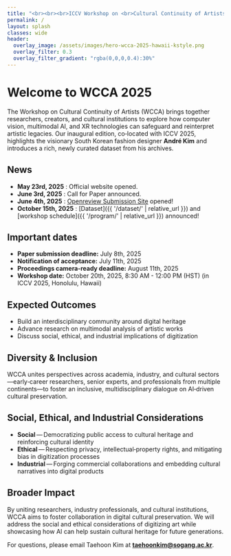 ```yaml
---
title: "<br><br><br>ICCV Workshop on <br>Cultural Continuity of Artists<br><br><br>"
permalink: /
layout: splash
classes: wide
header:
  overlay_image: /assets/images/hero-wcca-2025-hawaii-kstyle.png
  overlay_filter: 0.3
  overlay_filter_gradient: "rgba(0,0,0,0.4):30%"
---
```


# Welcome to **WCCA 2025**

The Workshop on Cultural Continuity of Artists (WCCA) brings together researchers, creators, and cultural institutions to explore how computer vision, multimodal AI, and XR technologies can safeguard and reinterpret artistic legacies. Our inaugural edition, co‑located with ICCV 2025, highlights the visionary South Korean fashion designer **André Kim** and introduces a rich, newly curated dataset from his archives.

## News

- **May 23rd, 2025** : Official website opened.
- **June 3rd, 2025** : Call for Paper announced.
- **June 4th, 2025** : [Openreview Submission Site](https://openreview.net/group?id=thecvf.com/ICCV/2025/Workshop/WCCA) opened!
- **October 15th, 2025** : [Dataset]({{ '/dataset/' | relative_url }}) and [workshop schedule]({{ '/program/' | relative_url }}) announced!

## Important dates
- **Paper submission deadline:** July 8th, 2025 
- **Notification of acceptance:** July 11th, 2025
- **Proceedings camera‑ready deadline:** August 11th, 2025
- **Workshop date:** October 20th, 2025, 8:30 AM - 12:00 PM (HST) (in ICCV 2025, Honolulu, Hawaii)


## Expected Outcomes
- Build an interdisciplinary community around digital heritage
- Advance research on multimodal analysis of artistic works
- Discuss social, ethical, and industrial implications of digitization

## Diversity & Inclusion

WCCA unites perspectives across academia, industry, and cultural sectors—early‑career researchers, senior experts, and professionals from multiple continents—to foster an inclusive, multidisciplinary dialogue on AI‑driven cultural preservation.

## Social, Ethical, and Industrial Considerations

- **Social** — Democratizing public access to cultural heritage and reinforcing cultural identity  
- **Ethical** — Respecting privacy, intellectual‑property rights, and mitigating bias in digitization processes  
- **Industrial** — Forging commercial collaborations and embedding cultural narratives into digital products

## Broader Impact
By uniting researchers, industry professionals, and cultural institutions, WCCA
aims to foster collaboration in digital cultural preservation. We will address the
social and ethical considerations of digitizing art while showcasing how AI can
help sustain cultural heritage for future generations.

For questions, please email Taehoon Kim at **taehoonkim@sogang.ac.kr**.
